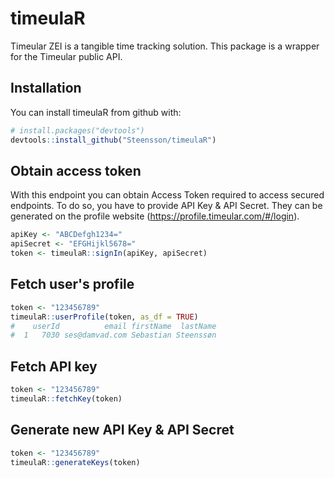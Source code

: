 
timeulaR
========

Timeular ZEI is a tangible time tracking solution. This package is a wrapper for the Timeular public API.

Installation
------------

You can install timeulaR from github with:

``` r
# install.packages("devtools")
devtools::install_github("Steensson/timeulaR")
```

Obtain access token
-------------------

With this endpoint you can obtain Access Token required to access secured endpoints. To do so, you have to provide API Key & API Secret. They can be generated on the profile website (<https://profile.timeular.com/#/login>).

``` r
apiKey <- "ABCDefgh1234="
apiSecret <- "EFGHijkl5678="
token <- timeulaR::signIn(apiKey, apiSecret)
```

Fetch user's profile
--------------------

``` r
token <- "123456789"
timeulaR::userProfile(token, as_df = TRUE)
#    userId          email firstName  lastName
#  1   7030 ses@damvad.com Sebastian Steenssøn
```

Fetch API key
-------------

``` r
token <- "123456789"
timeulaR::fetchKey(token)
```

Generate new API Key & API Secret
---------------------------------

``` r
token <- "123456789"
timeulaR::generateKeys(token)
```
